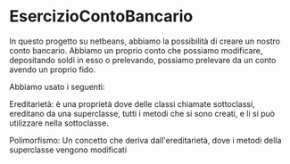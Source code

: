 # EsercizioContoBancario

In questo progetto su netbeans, abbiamo la possibilità di creare un nostro conto bancario.
Abbiamo un proprio conto che possiamo modificare, depositando soldi in esso o prelevando,
possiamo prelevare da un conto avendo un proprio fido.

Abbiamo usato i seguenti:

Ereditarietà: è una proprietà dove delle classi chiamate sottoclassi, ereditano da una 
superclasse, tutti i metodi che si sono creati, e li si può utilizzare nella sottoclasse.


Polimorfismo: Un concetto che deriva dall'ereditarietà, dove i metodi della superclasse 
vengono modificati 
